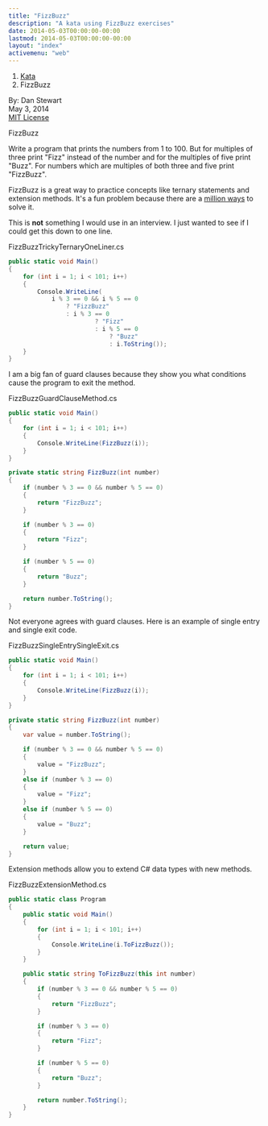 ```yaml
---
title: "FizzBuzz"
description: "A kata using FizzBuzz exercises"
date: 2014-05-03T00:00:00-00:00
lastmod: 2014-05-03T00:00:00-00:00
layout: "index"
activemenu: "web"
---
```


<nav aria-label="breadcrumb">
  <ol class="breadcrumb">
    <li class="breadcrumb-item"><a href="/post/kata">Kata</a></li>
    <li class="breadcrumb-item">FizzBuzz</li>
  </ol>
</nav>

By: Dan Stewart\
May 3, 2014\
[MIT License](https://mit-license.org)

FizzBuzz

Write a program that prints the numbers from 1 to 100. But for multiples of three
print "Fizz" instead of the number and for the multiples of five print "Buzz". For
numbers which are multiples of both three and five print "FizzBuzz".

FizzBuzz is a great way to practice concepts like ternary statements and extension methods. 
It's a fun problem because there are a 
[million ways](https://rosettacode.org/wiki/FizzBuzz) to solve it.

This is **not** something I would use in an interview. I just wanted to see if I could get this down to one line.

FizzBuzzTrickyTernaryOneLiner.cs

```csharp
public static void Main()
{
    for (int i = 1; i < 101; i++)
    {
        Console.WriteLine(
            i % 3 == 0 && i % 5 == 0
                ? "FizzBuzz"
                : i % 3 == 0
                        ? "Fizz"
                        : i % 5 == 0
                            ? "Buzz"
                            : i.ToString());
    }
}
```        

I am a big fan of guard clauses because they show you what conditions cause the program to exit the method.
        
FizzBuzzGuardClauseMethod.cs

```csharp
public static void Main()
{
    for (int i = 1; i < 101; i++)
    {
        Console.WriteLine(FizzBuzz(i));
    }
}

private static string FizzBuzz(int number)
{
    if (number % 3 == 0 && number % 5 == 0)
    {
        return "FizzBuzz";
    }

    if (number % 3 == 0)
    {
        return "Fizz";
    }

    if (number % 5 == 0)
    {
        return "Buzz";
    }

    return number.ToString();
}
```
        
Not everyone agrees with guard clauses. Here is an example of single entry and single exit code.
        
FizzBuzzSingleEntrySingleExit.cs

```csharp
public static void Main()
{
    for (int i = 1; i < 101; i++)
    {
        Console.WriteLine(FizzBuzz(i));
    }
}

private static string FizzBuzz(int number)
{
    var value = number.ToString();

    if (number % 3 == 0 && number % 5 == 0)
    {
        value = "FizzBuzz";
    }
    else if (number % 3 == 0)
    {
        value = "Fizz";
    }
    else if (number % 5 == 0)
    {
        value = "Buzz";
    }

    return value;
}
```
        
Extension methods allow you to extend C# data types with new methods.
        
FizzBuzzExtensionMethod.cs

```csharp
public static class Program
{
    public static void Main()
    {
        for (int i = 1; i < 101; i++)
        {
            Console.WriteLine(i.ToFizzBuzz());
        }
    }

    public static string ToFizzBuzz(this int number)
    {
        if (number % 3 == 0 && number % 5 == 0)
        {
            return "FizzBuzz";
        }

        if (number % 3 == 0)
        {
            return "Fizz";
        }

        if (number % 5 == 0)
        {
            return "Buzz";
        }

        return number.ToString();
    }
}
```